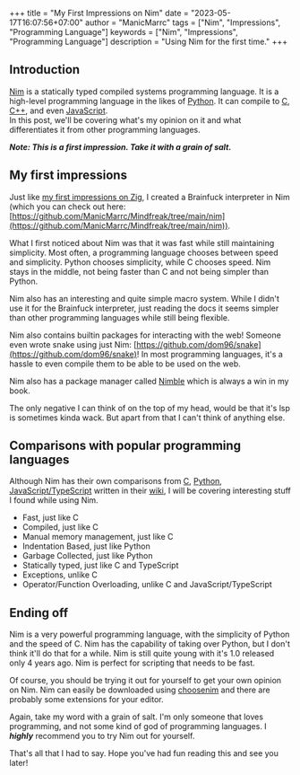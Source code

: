 +++
title = "My First Impressions on Nim"
date = "2023-05-17T16:07:56+07:00"
author = "ManicMarrc"
tags = ["Nim", "Impressions", "Programming Language"]
keywords = ["Nim", "Impressions", "Programming Language"]
description = "Using Nim for the first time."
+++

## Introduction

[Nim](https://nim-lang.org/) is a statically typed compiled systems programming language. It is a high-level programming language in the likes of [Python](https://www.python.org/). It can compile to [C](https://en.wikipedia.org/wiki/C_(programming_language)), [C++](https://en.wikipedia.org/wiki/C%2B%2B), and even [JavaScript](https://en.wikipedia.org/wiki/JavaScript).   
In this post, we'll be covering what's my opinion on it and what differentiates it from other programming languages.

***Note: This is a first impression. Take it with a grain of salt.***

## My first impressions

Just like [my first impressions on Zig](https://manicmarrc.github.io/MrBlog/posts/my-first-impressions-on-zig/), I created a Brainfuck interpreter in Nim (which you can check out here: [https://github.com/ManicMarrc/Mindfreak/tree/main/nim](https://github.com/ManicMarrc/Mindfreak/tree/main/nim)).

What I first noticed about Nim was that it was fast while still maintaining simplicity. Most often, a programming language chooses between speed and simplicity. Python chooses simplicity, while C chooses speed. Nim stays in the middle, not being faster than C and not being simpler than Python.

Nim also has an interesting and quite simple macro system. While I didn't use it for the Brainfuck interpreter, just reading the docs it seems simpler than other programming languages while still being flexible.

Nim also contains builtin packages for interacting with the web! Someone even wrote snake using just Nim: [https://github.com/dom96/snake](https://github.com/dom96/snake)! In most programming languages, it's a hassle to even compile them to be able to be used on the web.

Nim also has a package manager called [Nimble](https://github.com/nim-lang/nimble) which is always a win in my book.

The only negative I can think of on the top of my head, would be that it's lsp is sometimes kinda wack. But apart from that I can't think of anything else.

## Comparisons with popular programming languages

Although Nim has their own comparisons from [C](https://github.com/nim-lang/Nim/wiki/Nim-for-C-programmers), [Python](https://github.com/nim-lang/Nim/wiki/Nim-for-Python-Programmers), [JavaScript/TypeScript](https://github.com/nim-lang/Nim/wiki/Nim-for-TypeScript-Programmers) written in their [wiki](https://github.com/nim-lang/Nim/wiki), I will be covering interesting stuff I found while using Nim.

- Fast, just like C
- Compiled, just like C
- Manual memory management, just like C
- Indentation Based, just like Python
- Garbage Collected, just like Python
- Statically typed, just like C and TypeScript
- Exceptions, unlike C
- Operator/Function Overloading, unlike C and JavaScript/TypeScript

## Ending off

Nim is a very powerful programming language, with the simplicity of Python and the speed of C. Nim has the capability of taking over Python, but I don't think it'll do that for a while. Nim is still quite young with it's 1.0 released only 4 years ago. Nim is perfect for scripting that needs to be fast.

Of course, you should be trying it out for yourself to get your own opinion on Nim. Nim can easily be downloaded using [choosenim](https://github.com/dom96/choosenim) and there are probably some extensions for your editor.

Again, take my word with a grain of salt. I'm only someone that loves programming, and not some kind of god of programming languages. I ***highly*** recommend you to try Nim out for yourself.

That's all that I had to say. Hope you've had fun reading this and see you later!

